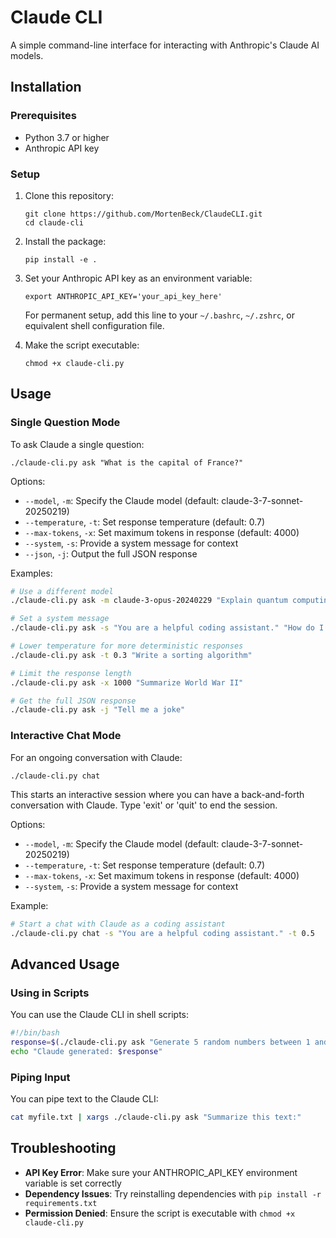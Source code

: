 # Claude CLI

A simple command-line interface for interacting with Anthropic's Claude AI models.

## Installation

### Prerequisites
- Python 3.7 or higher
- Anthropic API key

### Setup

1. Clone this repository:
   ```
   git clone https://github.com/MortenBeck/ClaudeCLI.git
   cd claude-cli
   ```

2. Install the package:
   ```
   pip install -e .
   ```

3. Set your Anthropic API key as an environment variable:
   ```
   export ANTHROPIC_API_KEY='your_api_key_here'
   ```
   
   For permanent setup, add this line to your `~/.bashrc`, `~/.zshrc`, or equivalent shell configuration file.

4. Make the script executable:
   ```
   chmod +x claude-cli.py
   ```

## Usage

### Single Question Mode

To ask Claude a single question:

```
./claude-cli.py ask "What is the capital of France?"
```

Options:
- `--model`, `-m`: Specify the Claude model (default: claude-3-7-sonnet-20250219)
- `--temperature`, `-t`: Set response temperature (default: 0.7)
- `--max-tokens`, `-x`: Set maximum tokens in response (default: 4000)
- `--system`, `-s`: Provide a system message for context
- `--json`, `-j`: Output the full JSON response

Examples:

```bash
# Use a different model
./claude-cli.py ask -m claude-3-opus-20240229 "Explain quantum computing"

# Set a system message
./claude-cli.py ask -s "You are a helpful coding assistant." "How do I create a REST API in Python?"

# Lower temperature for more deterministic responses
./claude-cli.py ask -t 0.3 "Write a sorting algorithm"

# Limit the response length
./claude-cli.py ask -x 1000 "Summarize World War II"

# Get the full JSON response
./claude-cli.py ask -j "Tell me a joke"
```

### Interactive Chat Mode

For an ongoing conversation with Claude:

```
./claude-cli.py chat
```

This starts an interactive session where you can have a back-and-forth conversation with Claude. Type 'exit' or 'quit' to end the session.

Options:
- `--model`, `-m`: Specify the Claude model (default: claude-3-7-sonnet-20250219)
- `--temperature`, `-t`: Set response temperature (default: 0.7)
- `--max-tokens`, `-x`: Set maximum tokens in response (default: 4000)
- `--system`, `-s`: Provide a system message for context

Example:

```bash
# Start a chat with Claude as a coding assistant
./claude-cli.py chat -s "You are a helpful coding assistant." -t 0.5
```

## Advanced Usage

### Using in Scripts

You can use the Claude CLI in shell scripts:

```bash
#!/bin/bash
response=$(./claude-cli.py ask "Generate 5 random numbers between 1 and 100")
echo "Claude generated: $response"
```

### Piping Input

You can pipe text to the Claude CLI:

```bash
cat myfile.txt | xargs ./claude-cli.py ask "Summarize this text:"
```

## Troubleshooting

- **API Key Error**: Make sure your ANTHROPIC_API_KEY environment variable is set correctly
- **Dependency Issues**: Try reinstalling dependencies with `pip install -r requirements.txt`
- **Permission Denied**: Ensure the script is executable with `chmod +x claude-cli.py`